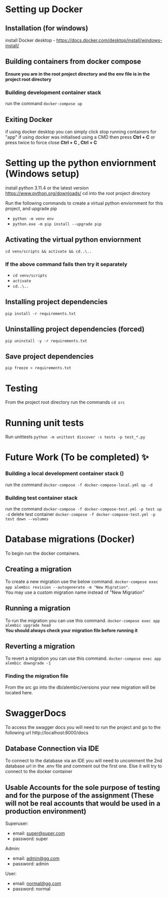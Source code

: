 # Setting up Docker

## Installation (for windows)

install Docker desktop - https://docs.docker.com/desktop/install/windows-install/

## Building containers from docker compose

**Ensure you are in the root project directory and the env file is in the project root directory**

### Building development container stack

run the command `docker-compose up`

## Exiting Docker

if using docker desktop you can simply click stop running containers for "app"
if using docker was initialised using a CMD then press **Ctrl + C** or press twice to force close **Ctrl + C , Ctrl + C**

# Setting up the python enviornment (Windows setup)

install python 3.11.4 or the latest version https://www.python.org/downloads/
cd into the root project directory

Run the following commands to create a virtual python enviornment for this project, and upgrade pip

- `python -m venv env`
- `python.exe -m pip install --upgrade pip`

## Activating the virtual python enviornment

`cd venv/scripts && activate && cd..\..`

### If the above command fails then try it separately

- `cd venv/scripts`
- `activate`
- `cd..\..`

## Installing project dependencies

`pip install -r requirements.txt`

## Uninstalling project dependencies (forced)

`pip uninstall -y -r requirements.txt`

## Save project dependencies

`pip freeze > requirements.txt`

# Testing
From the project root directory run the commands `cd src`

# Running unit tests
Run unittests `python -m unittest discover -s tests -p test_*.py`

# Future Work (To be completed) ✨

### Building a local development container stack ()
run the command ```docker-compose -f docker-compose-local.yml up -d```

### Building test container stack
run the command  ```docker-compose -f docker-compose-test.yml -p test up -d```
delete test container ```docker-compose -f docker-compose-test.yml -p test down --volumes```


# Database migrations (Docker)

To begin run the docker containers.

## Creating a migration

To create a new migration use the below command. `docker-compose exec app alembic revision --autogenerate -m "New Migration"`.
<br>You may use a custom migration name instead of "New Migration"

## Running a migration

To run the migration you can use this command. `docker-compose exec app alembic upgrade head`
<br> **You should always check your migration file before running it**

## Reverting a migration

To revert a migration you can use this command. `docker-compose exec app alembic downgrade -1`

### Finding the migration file

From the src go into the db/alembic/versions your new migration will be located here.

# SwaggerDocs

To access the swagger docs you will need to run the project and go to the following url http://localhost:8000/docs

## Database Connection via IDE

To connect to the database via an IDE you will need to uncomment the 2nd database url in the .env file and comment out the first one.
Else it will try to connect to the docker container

## Usable Accounts for the sole purpose of testing and for the purpose of the assignment (These will not be real accounts that would be used in a production environment)
Superuser:
- email: super@super.com
- password: super

Admin:
- email: admin@gg.com
- password: admin

User:
- email: normal@gg.com
- password: normal